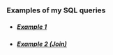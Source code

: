 ### Examples of my SQL queries
- ##### [Example 1](https://docs.google.com/document/d/1LJoBnUIio2YXnMWrb_M1NLs7LZmOUCy2/edit?usp=sharing&ouid=100635565184553141198&rtpof=true&sd=true)
- ##### [Example 2 (Join)](https://docs.google.com/document/d/12bPFWJFIcGGds6D3TSJJB8eaggghmtKH/edit?usp=sharing&ouid=100635565184553141198&rtpof=true&sd=true) 